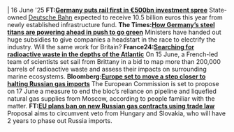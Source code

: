 | 16 June '25
**FT:[Germany puts rail first in €500bn investment spree](https://www.ft.com/content/6f719dcd-1df0-4b45-af3b-b08ff548537c)**
State-owned [Deutsche Bahn](https://www.cleanenergywire.org/experts/deutsche-bahn) expected to receive 10.5 billion euros this year from newly established infrastructure fund.
**The Times:[How Germany’s steel titans are powering ahead in push to go green](https://www.thetimes.com/business-money/companies/article/how-germanys-steel-titans-are-powering-ahead-in-push-to-go-green-2qgsqn7bn)**
Ministers have handed out huge subsidies to give companies a headstart in the race to electrify the industry. Will the same work for Britain?
**France24:[Searching for radioactive waste in the depths of the Atlantic](https://www.france24.com/en/environment/20250607-searching-radioactive-waste-depths-atlantic-france-nuclear)**
On 15 June, a French-led team of scientists set sail from Brittany in a bid to map more than 200,000 barrels of radioactive waste and assess their impacts on surrounding marine ecosystems.
**Bloomberg:[Europe set to move a step closer to halting Russian gas imports](https://www.bloomberg.com/news/articles/2025-06-13/europe-set-to-move-a-step-closer-to-halting-russian-gas-imports)**
The European Commission is set to propose on 17 June a measure to end the bloc’s reliance on pipeline and liquefied natural gas supplies from Moscow, according to people familiar with the matter.
**FT:[EU plans ban on new Russian gas contracts using trade law](https://www.ft.com/content/8b005c13-2088-47cd-aa47-9163e36efa4a)**
Proposal aims to circumvent veto from Hungary and Slovakia, who will have 2 years to phase out Russia imports.